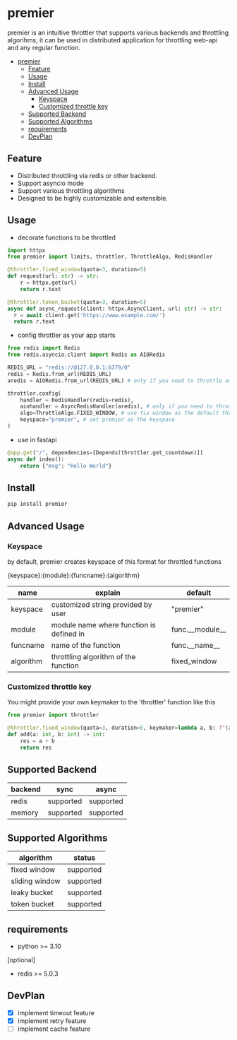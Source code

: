 # premier

premier is an intuitive throttler that supports various backends and throttling algorihms, it can be used in distributed application for throttling web-api and any regular function.

- [premier](#premier)
  - [Feature](#feature)
  - [Usage](#usage)
  - [Install](#install)
  - [Advanced Usage](#advanced-usage)
    - [Keyspace](#keyspace)
    - [Customized throttle key](#customized-throttle-key)
  - [Supported Backend](#supported-backend)
  - [Supported Algorithms](#supported-algorithms)
  - [requirements](#requirements)
  - [DevPlan](#devplan)

## Feature

- Distributed throttling via redis or other backend.
- Support asyncio mode
- Support various throttling algorithms
- Designed to be highly customizable and extensible.

## Usage

- decorate functions to be throttled

```python
import httpx
from premier import limits, throttler, ThrottleAlgo, RedisHandler

@throttler.fixed_window(quota=3, duration=5)
def request(url: str) -> str:
    r = httpx.get(url)
    return r.text

@throttler.token_bucket(quota=3, duration=5)
async def async_request(client: httpx.AsyncClient, url: str) -> str:
  r = await client.get('https://www.example.com/')
  return r.text
```

- config throttler as your app starts

```python
from redis import Redis
from redis.asyncio.client import Redis as AIORedis

REDIS_URL = "redis://@127.0.0.1:6379/0"
redis = Redis.from_url(REDIS_URL)
aredis = AIORedis.from_url(REDIS_URL) # only if you need to throttle async functions

throttler.config(
    handler = RedisHandler(redis=redis),
    aiohandler = AsyncRedisHandler(aredis), # only if you need to throttle async functions
    algo=ThrottleAlgo.FIXED_WINDOW, # use fix window as the default throttling algorithm
    keyspace="premier", # set premier as the keyspace
)
```

- use in fastapi

```python
@app.get("/", dependencies=[Depends(throttler.get_countdown)])
async def index():
    return {"msg": "Hello World"}
```

## Install

```bash
pip install premier
```

## Advanced Usage

### Keyspace

by default, premier creates keyspace of this format for throttled functions

{keyspace}:{module}:{funcname}:{algorithm}

| name      | explain                                  | default             |
| --------- | ---------------------------------------- | ------------------- |
| keyspace  | customized string provided by user       | "premier"           |
| module    | module name where function is defined in | func.\_\_module\_\_ |
| funcname  | name of the function                     | func.\_\_name\_\_   |
| algorithm | throttling algorithm of the function     | fixed_window        |

### Customized throttle key

You might provide your own keymaker to the 'throttler' function like this

```python
from premier import throttler

@throttler.fixed_window(quota=3, duration=5, keymaker=lambda a, b: f"{a}")
def add(a: int, b: int) -> int:
    res = a + b
    return res
```

## Supported Backend

| backend | sync      | async     |
| ------- | --------- | --------- |
| redis   | supported | supported |
| memory  | supported | supported |

## Supported Algorithms

| algorithm      | status    |
| -------------- | --------- |
| fixed window   | supported |
| sliding window | supported |
| leaky bucket   | supported |
| token bucket   | supported |

## requirements

- python >= 3.10

[optional]
- redis >= 5.0.3

## DevPlan


- [x] implement timeout feature
- [x] implement retry feature
- [ ] implement cache feature
